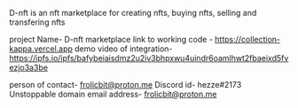 D-nft is an nft marketplace for creating nfts, buying nfts, selling and transfering nfts 

project Name- D-nft marketplace
link to working code - https://collection-kappa.vercel.app
demo video of integration- https://ipfs.io/ipfs/bafybeiaisdmz2u2iv3bhpxwu4uindr6oamlhwt2fbaeixd5fvezjo3a3be

person of contact- frolicbit@proton.me
Discord id- hezze#2173
Unstoppable domain email address- frolicbit@proton.me
